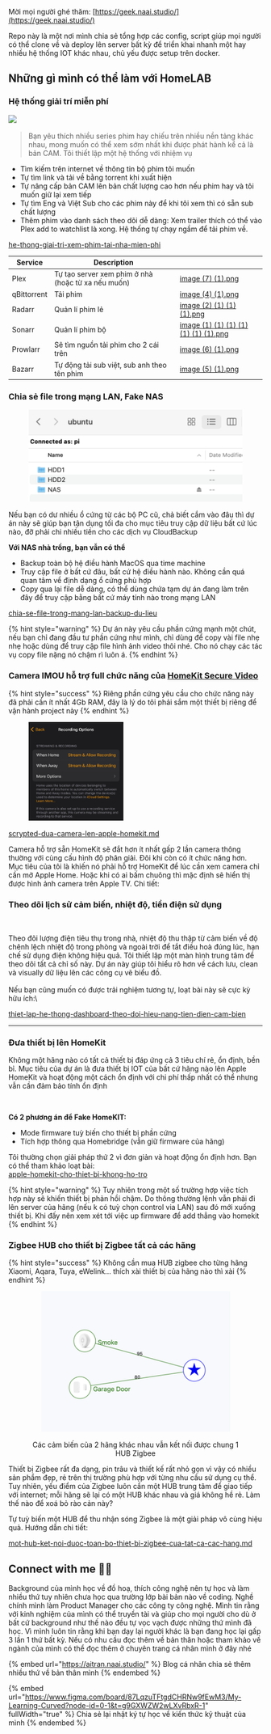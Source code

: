 Mời mọi người ghé thăm: [https://geek.naai.studio/](https://geek.naai.studio/)

Repo này là một nơi mình chia sẻ tổng hợp các config, script giúp mọi người có thể clone về và deploy lên server bất kỳ để triển khai nhanh một hay nhiều hệ thống IOT khác nhau, chủ yếu được setup trên docker.
## Những gì mình có thể làm với HomeLAB

### Hệ thống giải trí miễn phí

![](https://egg.d.pr/i/KB4YQS.jpg)

> Bạn yêu thích nhiều series phim hay chiếu trên nhiều nền tảng khác nhau, mong muốn có thể xem sớm nhất khi được phát hành kể cả là bản CAM. Tôi thiết lập một hệ thống với nhiệm vụ

* Tìm kiếm trên internet về thông tin bộ phim tôi muốn
* Tự tìm link và tải về bằng torrent khi xuất hiện
* Tự nâng cấp bản CAM lên bản chất lượng cao hơn nếu phim hay và tôi muốn giữ lại xem tiếp
* Tự tìm Eng và Việt Sub cho các phim này để khi tôi xem thì có sẵn sub chất lượng
* Thêm phim vào danh sách theo dõi dễ dàng: Xem trailer thích có thể vào Plex add to watchlist là xong. Hệ thống tự chạy ngầm để tải phim về.

[he-thong-giai-tri-xem-phim-tai-nha-mien-phi](nhung-du-an-thu-vi-voi-homelab/he-thong-giai-tri-xem-phim-tai-nha-mien-phi/ "mention")

<table data-view="cards"><thead><tr><th>Service</th><th>Description</th><th data-hidden data-card-cover data-type="files"></th></tr></thead><tbody><tr><td>Plex</td><td>Tự tạo server xem phim ở nhà (hoặc từ xa nếu muốn)</td><td><a href=".gitbook/assets/image (7) (1).png">image (7) (1).png</a></td></tr><tr><td>qBittorrent</td><td>Tải phim</td><td><a href=".gitbook/assets/image (4) (1).png">image (4) (1).png</a></td></tr><tr><td>Radarr</td><td>Quản lí phim lẻ</td><td><a href=".gitbook/assets/image (2) (1) (1) (1).png">image (2) (1) (1) (1).png</a></td></tr><tr><td>Sonarr</td><td>Quản lí phim bộ</td><td><a href=".gitbook/assets/image (1) (1) (1) (1) (1) (1) (1).png">image (1) (1) (1) (1) (1) (1) (1).png</a></td></tr><tr><td>Prowlarr</td><td>Sẽ tìm nguồn tải phim cho 2 cái trên</td><td><a href=".gitbook/assets/image (6) (1).png">image (6) (1).png</a></td></tr><tr><td>Bazarr</td><td>Tự động tải sub việt, sub anh theo tên phim</td><td><a href=".gitbook/assets/image (5) (1).png">image (5) (1).png</a></td></tr></tbody></table>

### Chia sẻ file trong mạng LAN, Fake NAS

<figure><img src=".gitbook/assets/image (1) (1) (1).png" alt=""><figcaption></figcaption></figure>

Nếu bạn có dư nhiều ổ cứng từ các bộ PC cũ, chả biết cắm vào đâu thì dự án này sẽ giúp bạn tận dụng tối đa cho mục tiêu truy cập dữ liệu bất cứ lúc nào, đỡ phải chi nhiều tiền cho các dịch vụ CloudBackup

**Với NAS nhà trồng, bạn vẫn có thể**

* Backup toàn bộ hệ điều hành MacOS qua time machine
* Truy cập file ở bất cứ đâu, bất cứ hệ điều hành nào. Không cần quá quan tâm về định dạng ổ cứng phù hợp
* Copy qua lại file dễ dàng, có thể dùng chứa tạm dự án đang làm trên đây để truy cập bằng bất cứ máy tính nào trong mạng LAN

[chia-se-file-trong-mang-lan-backup-du-lieu](nhung-du-an-thu-vi-voi-homelab/chia-se-file-trong-mang-lan-backup-du-lieu/ "mention")

{% hint style="warning" %}
Dự án này yêu cầu phần cứng mạnh một chút, nếu bạn chỉ đang đầu tư phần cứng như mình, chỉ dùng để copy vài file nhẹ nhẹ hoặc dùng để truy cập file hình ảnh video thôi nhé. Cho nó chạy các tác vụ copy file nặng nó chậm rì luôn á.
{% endhint %}

### Camera IMOU hỗ trợ full chức năng của [HomeKit Secure Video](https://support.apple.com/guide/icloud/set-up-homekit-secure-video-mm7c90d21583/icloud)

{% hint style="success" %}
Riêng phần cứng yêu cầu cho chức năng này đã phải cần ít nhất 4Gb RAM, đây là lý do tôi phải sắm một thiết bị riêng để vận hành project này
{% endhint %}

<div align="left">

<figure><img src=".gitbook/assets/image (4).png" alt="" width="188"><figcaption></figcaption></figure>

</div>

[scrypted-dua-camera-len-apple-homekit.md](cai-dat-install/apple-homekit-cho-thiet-bi-khong-ho-tro/scrypted-dua-camera-len-apple-homekit.md "mention")

Camera hỗ trợ sẵn HomeKit sẽ đắt hơn ít nhất gấp 2 lần camera thông thường với cùng cấu hình độ phân giải. Đôi khi còn có ít chức năng hơn. Mục tiêu của tôi là khiến nó phải hỗ trợ HomeKit để lúc cần xem camera chỉ cần mở Apple Home. Hoặc khi có ai bấm chuông thì mặc định sẽ hiển thị được hình ảnh camera trên Apple TV. Chi tiết:

### Theo dõi lịch sử cảm biến, nhiệt độ, tiền điện sử dụng

<figure><img src="https://egg.d.pr/i/zRDjAi.jpg" alt=""><figcaption></figcaption></figure>

Theo đõi lượng điện tiêu thụ trong nhà, nhiệt độ thu thập từ cảm biến về độ chênh lệch nhiệt độ trong phòng và ngoài trời để tắt điều hoà đúng lúc, hạn chế sử dụng điện không hiệu quả. Tôi thiết lập một màn hình trung tâm để theo dõi tất cả chỉ số này. Dự án này giúp tôi hiểu rõ hơn về cách lưu, clean và visually dữ liệu lên các công cụ vẽ biểu đồ. \
\
Nếu bạn cũng muốn có được trải nghiệm tương tự, loạt bài này sẽ cực kỳ hữu ích:\


[thiet-lap-he-thong-dashboard-theo-doi-hieu-nang-tien-dien-cam-bien](nhung-du-an-thu-vi-voi-homelab/thiet-lap-he-thong-dashboard-theo-doi-hieu-nang-tien-dien-cam-bien/ "mention")

***

### Đưa thiết bị lên HomeKit

Không một hãng nào có tất cả thiết bị đáp ứng cả 3 tiêu chí rẻ, ổn định, bền bỉ. Mục tiêu của dự án là đưa thiết bị IOT của bất cứ hãng nào lên Apple HomeKit và hoạt động một cách ổn định với chi phí thấp nhất có thể nhưng vẫn cần đảm bảo tính ổn định&#x20;

<div align="center">

<figure><img src="https://egg.d.pr/i/IBIEzi.jpg" alt="" width="188"><figcaption></figcaption></figure>

</div>

**Có 2 phương án để Fake HomeKIT:**&#x20;

* Mode firmware tuỳ biến cho thiết bị phần cứng
* Tích hợp thông qua Homebridge (vẫn giữ firmware của hãng)

Tôi thường chọn giải pháp thứ 2 vì đơn giản và hoạt động ổn định hơn. Bạn có thể tham khảo loạt bài:\
[apple-homekit-cho-thiet-bi-khong-ho-tro](cai-dat-install/apple-homekit-cho-thiet-bi-khong-ho-tro/ "mention")

{% hint style="warning" %}
Tuy nhiên trong một số trường hợp việc tích hợp này sẽ khiến thiết bị phản hồi chậm. Do thông thường lệnh vẫn phải đi lên server của hãng (nếu k có tuỳ chọn control via LAN)  sau đó mới xuống thiết bị. Khi đấy nên xem xét tới việc up firmware để add thẳng vào homekit
{% endhint %}

### Zigbee HUB cho thiết bị Zigbee tất cả các hãng

{% hint style="success" %}
Không cần mua HUB zigbee cho từng hãng Xiaomi, Aqara, Tuya, eWelink... thích xài thiết bị của hãng nào thì xài
{% endhint %}

<div align="center">

<figure><img src=".gitbook/assets/image (2) (1).png" alt="" width="375"><figcaption><p>Các cảm biến của 2 hãng khác nhau vẫn kết nối được chung 1 HUB Zigbee</p></figcaption></figure>

</div>

Thiết bị Zigbee rất đa dạng, pin trâu và thiết kế rất nhỏ gọn vì vậy có nhiều sản phẩm đẹp, rẻ trên thị trường phù hợp với từng nhu cầu sử dụng cụ thể. Tuy nhiên, yếu điểm của Zigbee luôn cần một HUB trung tâm để giao tiếp với internet; mỗi hãng sẽ lại có một HUB khác nhau và giá không hề rẻ. Làm thế nào để xoá bỏ rào cản này?



Tự tuỳ biến một HUB để thu nhận sóng Zigbee là một giải pháp vô cùng hiệu quả. Hướng dẫn chi tiết:

[mot-hub-ket-noi-duoc-toan-bo-thiet-bi-zigbee-cua-tat-ca-cac-hang.md](cai-dat-install/mot-hub-ket-noi-duoc-toan-bo-thiet-bi-zigbee-cua-tat-ca-cac-hang.md "mention")

## Connect with me 🫵🏻

Background của mình học về đồ hoạ, thích công nghệ nên tự học và làm nhiều thứ tuy nhiên chưa học qua trường lớp bài bản nào về coding. Nghề chính mình làm Product Manager cho các công ty công nghệ. Mình tin rằng với kinh nghiệm của mình có thể truyền tài và giúp cho mọi người cho dù ở bất cứ background như thế nào đều tự vọc vạch được những thứ mình đã học. Vì mình luôn tin rằng khi bạn dạy lại người khác là bạn đang học lại gấp 3 lần 1 thứ bất kỳ. Nếu có nhu cầu đọc thêm về bản thân hoặc tham khảo về ngành của mình có thể đọc thêm ở chuyên trang cá nhân mình ở đây nhé&#x20;

{% embed url="https://aitran.naai.studio/" %}
Blog cá nhân chia sẻ thêm nhiều thứ về bản thân mình
{% endembed %}

{% embed url="https://www.figma.com/board/87LqzuTFtgdCHRNw9fEwM3/My-Learning-Curved?node-id=0-1&t=g9GXWZW2wLXvRbxR-1" fullWidth="true" %}
Chia sẻ lại nhật ký tự học về kiến thức kỹ thuật của mình
{% endembed %}
